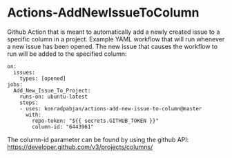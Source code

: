 # Actions-AddNewIssueToColumn

Github Action that is meant to automatically add a newly created issue to a specific column in a project. Example YAML workflow that will run whenever a new issue has been opened. The new issue that causes the workflow to run will be added to the specified column:

```name: "New Issue Automation"
on:
  issues:
    types: [opened]
jobs:
  Add_New_Issue_To_Project:
    runs-on: ubuntu-latest
    steps:
    - uses: konradpabjan/actions-add-new-issue-to-column@master
      with:
        repo-token: "${{ secrets.GITHUB_TOKEN }}"
        column-id: "6443961"
 ```
        
The column-id parameter can be found by using the github API: https://developer.github.com/v3/projects/columns/

